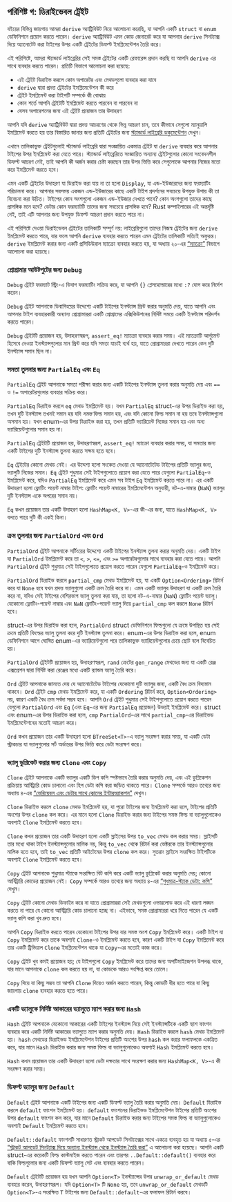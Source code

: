 ## পরিশিষ্ট গ: ডিরাইভেবল ট্রেইট

বইয়ের বিভিন্ন জায়গায় আমরা `derive` অ্যাট্রিবিউট নিয়ে আলোচনা করেছি, যা আপনি একটি `struct` বা `enum` ডেফিনিশনে প্রয়োগ করতে পারেন। `derive` অ্যাট্রিবিউট এমন কোড জেনারেট করে যা আপনার `derive` সিনট্যাক্স দিয়ে অ্যানোটেট করা টাইপের উপর একটি ট্রেইটের ডিফল্ট ইমপ্লিমেন্টেশন তৈরি করে।

এই পরিশিষ্টে, আমরা স্ট্যান্ডার্ড লাইব্রেরির সেই সমস্ত ট্রেইটের একটি রেফারেন্স প্রদান করছি যা আপনি `derive` এর সাথে ব্যবহার করতে পারেন। প্রতিটি বিভাগে আলোচনা করা হয়েছে:

-   এই ট্রেইট ডিরাইভ করলে কোন অপারেটর এবং মেথডগুলো ব্যবহার করা যাবে
-   `derive` দ্বারা প্রদত্ত ট্রেইটের ইমপ্লিমেন্টেশন কী করে
-   ট্রেইট ইমপ্লিমেন্ট করা টাইপটি সম্পর্কে কী বোঝায়
-   কোন শর্তে আপনি ট্রেইটটি ইমপ্লিমেন্ট করতে পারবেন বা পারবেন না
-   যেসব অপারেশনের জন্য এই ট্রেইট প্রয়োজন তার উদাহরণ

আপনি যদি `derive` অ্যাট্রিবিউট দ্বারা প্রদত্ত আচরণের থেকে ভিন্ন আচরণ চান, তবে কীভাবে সেগুলো ম্যানুয়ালি ইমপ্লিমেন্ট করতে হয় তার বিস্তারিত জানার জন্য প্রতিটি ট্রেইটের জন্য [স্ট্যান্ডার্ড লাইব্রেরি ডকুমেন্টেশন](../std/index.html) দেখুন।

এখানে তালিকাভুক্ত ট্রেইটগুলোই স্ট্যান্ডার্ড লাইব্রেরি দ্বারা সংজ্ঞায়িত একমাত্র ট্রেইট যা `derive` ব্যবহার করে আপনার টাইপের উপর ইমপ্লিমেন্ট করা যেতে পারে। স্ট্যান্ডার্ড লাইব্রেরিতে সংজ্ঞায়িত অন্যান্য ট্রেইটগুলোর কোনো সংবেদনশীল ডিফল্ট আচরণ নেই, তাই আপনি কী অর্জন করার চেষ্টা করছেন তার উপর ভিত্তি করে সেগুলোকে আপনার নিজের মতো করে ইমপ্লিমেন্ট করতে হবে।

এমন একটি ট্রেইটের উদাহরণ যা ডিরাইভ করা যায় না তা হলো `Display`, যা এন্ড-ইউজারদের জন্য ফরম্যাটিং পরিচালনা করে। আপনার সবসময় একজন এন্ড-ইউজারের কাছে একটি টাইপ প্রদর্শনের সবচেয়ে উপযুক্ত উপায় কী তা বিবেচনা করা উচিত। টাইপের কোন অংশগুলো একজন এন্ড-ইউজার দেখতে পাবে? কোন অংশগুলো তাদের কাছে প্রাসঙ্গিক মনে হবে? ডেটার কোন ফরম্যাটটি তাদের জন্য সবচেয়ে প্রাসঙ্গিক হবে? Rust কম্পাইলারের এই অন্তর্দৃষ্টি নেই, তাই এটি আপনার জন্য উপযুক্ত ডিফল্ট আচরণ প্রদান করতে পারে না।

এই পরিশিষ্টে দেওয়া ডিরাইভেবল ট্রেইটের তালিকাটি সম্পূর্ণ নয়: লাইব্রেরিগুলো তাদের নিজস্ব ট্রেইটের জন্য `derive` ইমপ্লিমেন্ট করতে পারে, যার ফলে আপনি `derive` ব্যবহার করতে পারেন এমন ট্রেইটের তালিকাটি সত্যিই অফুরন্ত। `derive` ইমপ্লিমেন্ট করার জন্য একটি প্রসিডিউরাল ম্যাক্রো ব্যবহার করতে হয়, যা অধ্যায় ২০-এর [“ম্যাক্রো”][macros] বিভাগে আলোচনা করা হয়েছে।

### প্রোগ্রামার আউটপুটের জন্য `Debug`

`Debug` ট্রেইট ফরম্যাট স্ট্রিং-এ ডিবাগ ফরম্যাটিং সক্রিয় করে, যা আপনি `{}` প্লেসহোল্ডারের মধ্যে `:?` যোগ করে নির্দেশ করেন।

`Debug` ট্রেইট আপনাকে ডিবাগিংয়ের উদ্দেশ্যে একটি টাইপের ইনস্ট্যান্স প্রিন্ট করার অনুমতি দেয়, যাতে আপনি এবং আপনার টাইপ ব্যবহারকারী অন্যান্য প্রোগ্রামাররা একটি প্রোগ্রামের এক্সিকিউশনের নির্দিষ্ট সময়ে একটি ইনস্ট্যান্স পরিদর্শন করতে পারেন।

`Debug` ট্রেইটটি প্রয়োজন হয়, উদাহরণস্বরূপ, `assert_eq!` ম্যাক্রো ব্যবহার করার সময়। এই ম্যাক্রোটি আর্গুমেন্ট হিসেবে দেওয়া ইনস্ট্যান্সগুলোর মান প্রিন্ট করে যদি সমতা যাচাই ব্যর্থ হয়, যাতে প্রোগ্রামাররা দেখতে পারেন কেন দুটি ইনস্ট্যান্স সমান ছিল না।

### সমতা তুলনার জন্য `PartialEq` এবং `Eq`

`PartialEq` ট্রেইট আপনাকে সমতা পরীক্ষা করার জন্য একটি টাইপের ইনস্ট্যান্স তুলনা করার অনুমতি দেয় এবং `==` ও `!=` অপারেটরগুলোর ব্যবহার সক্রিয় করে।

`PartialEq` ডিরাইভ করলে `eq` মেথড ইমপ্লিমেন্ট হয়। যখন `PartialEq` struct-এর উপর ডিরাইভ করা হয়, তখন দুটি ইনস্ট্যান্স তখনই সমান হয় যদি _সমস্ত_ ফিল্ড সমান হয়, এবং যদি কোনো ফিল্ড সমান না হয় তবে ইনস্ট্যান্সগুলো অসমান হয়। যখন enum-এর উপর ডিরাইভ করা হয়, তখন প্রতিটি ভ্যারিয়েন্ট নিজের সমান হয় এবং অন্য ভ্যারিয়েন্টগুলোর সমান হয় না।

`PartialEq` ট্রেইটটি প্রয়োজন হয়, উদাহরণস্বরূপ, `assert_eq!` ম্যাক্রো ব্যবহার করার সময়, যা সমতার জন্য একটি টাইপের দুটি ইনস্ট্যান্স তুলনা করতে সক্ষম হতে হবে।

`Eq` ট্রেইটের কোনো মেথড নেই। এর উদ্দেশ্য হলো সংকেত দেওয়া যে অ্যানোটেটেড টাইপের প্রতিটি ভ্যালুর জন্য, ভ্যালুটি নিজের সমান। `Eq` ট্রেইট শুধুমাত্র সেই টাইপগুলোতে প্রয়োগ করা যেতে পারে যেগুলো `PartialEq`-ও ইমপ্লিমেন্ট করে, যদিও `PartialEq` ইমপ্লিমেন্ট করে এমন সব টাইপ `Eq` ইমপ্লিমেন্ট করতে পারে না। এর একটি উদাহরণ হলো ফ্লোটিং পয়েন্ট নাম্বার টাইপ: ফ্লোটিং পয়েন্ট নাম্বারের ইমপ্লিমেন্টেশন অনুযায়ী, নট-এ-নাম্বার (`NaN`) ভ্যালুর দুটি ইনস্ট্যান্স একে অপরের সমান নয়।

`Eq` কখন প্রয়োজন তার একটি উদাহরণ হলো `HashMap<K, V>`-এর কী-এর জন্য, যাতে `HashMap<K, V>` বলতে পারে দুটি কী একই কিনা।

### ক্রম তুলনার জন্য `PartialOrd` এবং `Ord`

`PartialOrd` ট্রেইট আপনাকে সর্টিংয়ের উদ্দেশ্যে একটি টাইপের ইনস্ট্যান্স তুলনা করার অনুমতি দেয়। একটি টাইপ যা `PartialOrd` ইমপ্লিমেন্ট করে তা `<`, `>`, `<=`, এবং `>=` অপারেটরগুলোর সাথে ব্যবহার করা যেতে পারে। আপনি `PartialOrd` ট্রেইট শুধুমাত্র সেই টাইপগুলোতে প্রয়োগ করতে পারেন যেগুলো `PartialEq`-ও ইমপ্লিমেন্ট করে।

`PartialOrd` ডিরাইভ করলে `partial_cmp` মেথড ইমপ্লিমেন্ট হয়, যা একটি `Option<Ordering>` রিটার্ন করে যা `None` হবে যখন প্রদত্ত ভ্যালুগুলো একটি ক্রম তৈরি করে না। এমন একটি ভ্যালুর উদাহরণ যা একটি ক্রম তৈরি করে না, যদিও সেই টাইপের বেশিরভাগ ভ্যালু তুলনা করা যায়, তা হলো নট-এ-নাম্বার (`NaN`) ফ্লোটিং পয়েন্ট ভ্যালু। যেকোনো ফ্লোটিং-পয়েন্ট নাম্বার এবং `NaN` ফ্লোটিং-পয়েন্ট ভ্যালু দিয়ে `partial_cmp` কল করলে `None` রিটার্ন হবে।

struct-এর উপর ডিরাইভ করা হলে, `PartialOrd` struct ডেফিনিশনে ফিল্ডগুলো যে ক্রমে উপস্থিত হয় সেই ক্রমে প্রতিটি ফিল্ডের ভ্যালু তুলনা করে দুটি ইনস্ট্যান্স তুলনা করে। enum-এর উপর ডিরাইভ করা হলে, enum ডেফিনিশনে আগে ঘোষিত enum-এর ভ্যারিয়েন্টগুলো পরে তালিকাভুক্ত ভ্যারিয়েন্টগুলোর চেয়ে ছোট বলে বিবেচিত হয়।

`PartialOrd` ট্রেইটটি প্রয়োজন হয়, উদাহরণস্বরূপ, `rand` ক্রেটের `gen_range` মেথডের জন্য যা একটি রেঞ্জ এক্সপ্রেশন দ্বারা নির্দিষ্ট করা রেঞ্জের মধ্যে একটি র‍্যান্ডম ভ্যালু তৈরি করে।

`Ord` ট্রেইট আপনাকে জানতে দেয় যে অ্যানোটেটেড টাইপের যেকোনো দুটি ভ্যালুর জন্য, একটি বৈধ ক্রম বিদ্যমান থাকবে। `Ord` ট্রেইট `cmp` মেথড ইমপ্লিমেন্ট করে, যা একটি `Ordering` রিটার্ন করে, `Option<Ordering>` নয়, কারণ একটি বৈধ ক্রম সর্বদা সম্ভব হবে। আপনি `Ord` ট্রেইট শুধুমাত্র সেই টাইপগুলোতে প্রয়োগ করতে পারেন যেগুলো `PartialOrd` এবং `Eq` (এবং `Eq`-এর জন্য `PartialEq` প্রয়োজন) উভয়ই ইমপ্লিমেন্ট করে। struct এবং enum-এর উপর ডিরাইভ করা হলে, `cmp` `PartialOrd`-এর সাথে `partial_cmp`-এর ডিরাইভড ইমপ্লিমেন্টেশনের মতোই আচরণ করে।

`Ord` কখন প্রয়োজন তার একটি উদাহরণ হলো `BTreeSet<T>`-এ ভ্যালু সংরক্ষণ করার সময়, যা একটি ডেটা স্ট্রাকচার যা ভ্যালুগুলোর সর্ট অর্ডারের উপর ভিত্তি করে ডেটা সংরক্ষণ করে।

### ভ্যালু ডুপ্লিকেট করার জন্য `Clone` এবং `Copy`

`Clone` ট্রেইট আপনাকে একটি ভ্যালুর একটি ডিপ কপি স্পষ্টভাবে তৈরি করার অনুমতি দেয়, এবং এই ডুপ্লিকেশন প্রক্রিয়ায় আর্বিট্রারি কোড চালানো এবং হিপ ডেটা কপি করা জড়িত থাকতে পারে। `Clone` সম্পর্কে আরও তথ্যের জন্য অধ্যায় ৪-এর [“ভেরিয়েবল এবং ডেটার সাথে ক্লোনের ইন্টারঅ্যাকশন”][variables-and-data-interacting-with-clone] দেখুন।

`Clone` ডিরাইভ করলে `clone` মেথড ইমপ্লিমেন্ট হয়, যা পুরো টাইপের জন্য ইমপ্লিমেন্ট করা হলে, টাইপের প্রতিটি অংশের উপর `clone` কল করে। এর মানে হলো `Clone` ডিরাইভ করার জন্য টাইপের সমস্ত ফিল্ড বা ভ্যালুগুলোকেও অবশ্যই `Clone` ইমপ্লিমেন্ট করতে হবে।

`Clone` কখন প্রয়োজন তার একটি উদাহরণ হলো একটি স্লাইসের উপর `to_vec` মেথড কল করার সময়। স্লাইসটি তার মধ্যে থাকা টাইপ ইনস্ট্যান্সগুলোর মালিক নয়, কিন্তু `to_vec` থেকে রিটার্ন করা ভেক্টরকে তার ইনস্ট্যান্সগুলোর মালিক হতে হবে, তাই `to_vec` প্রতিটি আইটেমের উপর `clone` কল করে। সুতরাং স্লাইসে সংরক্ষিত টাইপটিকে অবশ্যই `Clone` ইমপ্লিমেন্ট করতে হবে।

`Copy` ট্রেইট আপনাকে শুধুমাত্র স্ট্যাকে সংরক্ষিত বিট কপি করে একটি ভ্যালু ডুপ্লিকেট করার অনুমতি দেয়; কোনো আর্বিট্রারি কোডের প্রয়োজন নেই। `Copy` সম্পর্কে আরও তথ্যের জন্য অধ্যায় ৪-এর [“শুধুমাত্র-স্ট্যাক ডেটা: কপি”][stack-only-data-copy] দেখুন।

`Copy` ট্রেইট কোনো মেথড ডিফাইন করে না যাতে প্রোগ্রামাররা সেই মেথডগুলো ওভারলোড করে এই ধারণা লঙ্ঘন করতে না পারে যে কোনো আর্বিট্রারি কোড চালানো হচ্ছে না। এইভাবে, সমস্ত প্রোগ্রামাররা ধরে নিতে পারেন যে একটি ভ্যালু কপি করা খুব দ্রুত হবে।

আপনি `Copy` ডিরাইভ করতে পারেন যেকোনো টাইপের উপর যার সমস্ত অংশ `Copy` ইমপ্লিমেন্ট করে। একটি টাইপ যা `Copy` ইমপ্লিমেন্ট করে তাকে অবশ্যই `Clone`-ও ইমপ্লিমেন্ট করতে হবে, কারণ একটি টাইপ যা `Copy` ইমপ্লিমেন্ট করে তার একটি ট্রিভিয়াল `Clone` ইমপ্লিমেন্টেশন থাকে যা `Copy`-এর মতোই কাজ করে।

`Copy` ট্রেইট খুব কমই প্রয়োজন হয়; যে টাইপগুলো `Copy` ইমপ্লিমেন্ট করে তাদের জন্য অপটিমাইজেশন উপলব্ধ থাকে, যার মানে আপনাকে `clone` কল করতে হয় না, যা কোডকে আরও সংক্ষিপ্ত করে তোলে।

`Copy` দিয়ে যা কিছু সম্ভব তা আপনি `Clone` দিয়েও অর্জন করতে পারেন, কিন্তু কোডটি ধীর হতে পারে বা কিছু জায়গায় `clone` ব্যবহার করতে হতে পারে।

### একটি ভ্যালুকে নির্দিষ্ট আকারের ভ্যালুতে ম্যাপ করার জন্য `Hash`

`Hash` ট্রেইট আপনাকে যেকোনো আকারের একটি টাইপের ইনস্ট্যান্স নিয়ে সেই ইনস্ট্যান্সটিকে একটি হ্যাশ ফাংশন ব্যবহার করে একটি নির্দিষ্ট আকারের ভ্যালুতে ম্যাপ করার অনুমতি দেয়। `Hash` ডিরাইভ করলে `hash` মেথড ইমপ্লিমেন্ট হয়। `hash` মেথডের ডিরাইভড ইমপ্লিমেন্টেশন টাইপের প্রতিটি অংশের উপর `hash` কল করার ফলাফলকে একত্রিত করে, যার মানে `Hash` ডিরাইভ করার জন্য সমস্ত ফিল্ড বা ভ্যালুগুলোকেও অবশ্যই `Hash` ইমপ্লিমেন্ট করতে হবে।

`Hash` কখন প্রয়োজন তার একটি উদাহরণ হলো ডেটা দক্ষতার সাথে সংরক্ষণ করার জন্য `HashMap<K, V>`-এ কী সংরক্ষণ করার সময়।

### ডিফল্ট ভ্যালুর জন্য `Default`

`Default` ট্রেইট আপনাকে একটি টাইপের জন্য একটি ডিফল্ট ভ্যালু তৈরি করার অনুমতি দেয়। `Default` ডিরাইভ করলে `default` ফাংশন ইমপ্লিমেন্ট হয়। `default` ফাংশনের ডিরাইভড ইমপ্লিমেন্টেশন টাইপের প্রতিটি অংশের উপর `default` ফাংশন কল করে, যার মানে `Default` ডিরাইভ করার জন্য টাইপের সমস্ত ফিল্ড বা ভ্যালুগুলোকেও অবশ্যই `Default` ইমপ্লিমেন্ট করতে হবে।

`Default::default` ফাংশনটি সাধারণত স্ট্রাকট আপডেট সিনট্যাক্সের সাথে একত্রে ব্যবহৃত হয় যা অধ্যায় ৫-এর [“স্ট্রাকট আপডেট সিনট্যাক্স দিয়ে অন্যান্য ইনস্ট্যান্স থেকে ইনস্ট্যান্স তৈরি করা”][creating-instances-from-other-instances-with-struct-update-syntax] এ আলোচনা করা হয়েছে। আপনি একটি struct-এর কয়েকটি ফিল্ড কাস্টমাইজ করতে পারেন এবং তারপর `..Default::default()` ব্যবহার করে বাকি ফিল্ডগুলোর জন্য একটি ডিফল্ট ভ্যালু সেট এবং ব্যবহার করতে পারেন।

`Default` ট্রেইটটি প্রয়োজন হয় যখন আপনি `Option<T>` ইনস্ট্যান্সের উপর `unwrap_or_default` মেথড ব্যবহার করেন, উদাহরণস্বরূপ। যদি `Option<T>` টি `None` হয়, তবে `unwrap_or_default` মেথডটি `Option<T>`-এ সংরক্ষিত `T` টাইপের জন্য `Default::default`-এর ফলাফল রিটার্ন করবে।

[creating-instances-from-other-instances-with-struct-update-syntax]: ch05-01-defining-structs.html#creating-instances-from-other-instances-with-struct-update-syntax
[stack-only-data-copy]: ch04-01-what-is-ownership.html#stack-only-data-copy
[variables-and-data-interacting-with-clone]: ch04-01-what-is-ownership.html#variables-and-data-interacting-with-clone
[macros]: ch20-05-macros.html#macros